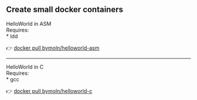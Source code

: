## Create small docker containers

HelloWorld in ASM  
Requires:  
    * ldd  

:point_right: [docker pull bymoln/helloworld-asm](https://hub.docker.com/r/bymoln/helloworld-asm/)

---
HelloWorld in C  
Requires:  
    * gcc  

:point_right: [docker pull bymoln/helloworld-c](https://hub.docker.com/r/bymoln/helloworld-c/)
